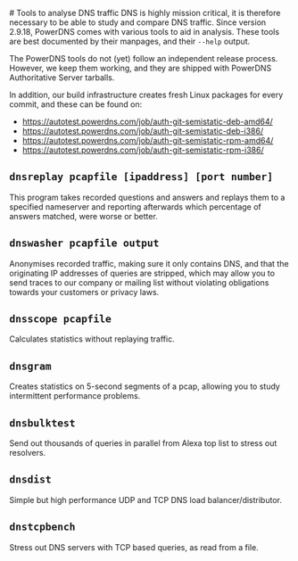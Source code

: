 # Tools to analyse DNS traffic
DNS is highly mission critical, it is therefore necessary to be able to
study and compare DNS traffic.  Since version 2.9.18, PowerDNS comes with
various tools to aid in analysis.  These tools are best documented by their
manpages, and their `--help` output.

The PowerDNS tools do not (yet) follow an independent release process. 
However, we keep them working, and they are shipped with PowerDNS
Authoritative Server tarballs.

In addition, our build infrastructure creates fresh Linux packages for every
commit, and these can be found on:

 * <https://autotest.powerdns.com/job/auth-git-semistatic-deb-amd64/>
 * <https://autotest.powerdns.com/job/auth-git-semistatic-deb-i386/>
 * <https://autotest.powerdns.com/job/auth-git-semistatic-rpm-amd64/>
 * <https://autotest.powerdns.com/job/auth-git-semistatic-rpm-i386/>

## `dnsreplay pcapfile [ipaddress] [port number]`
This program takes recorded questions and answers and replays them to a specified nameserver and reporting afterwards which percentage of answers matched, were worse or better.

## `dnswasher pcapfile output`
Anonymises recorded traffic, making sure it only contains DNS, and that the originating IP addresses of queries are stripped, which may allow you to send traces to our company or mailing list without violating obligations towards your customers or privacy laws.

## `dnsscope pcapfile`
Calculates statistics without replaying traffic.

## `dnsgram`
Creates statistics on 5-second segments of a pcap, allowing you to study intermittent 
performance problems. 

## `dnsbulktest`
Send out thousands of queries in parallel from Alexa top list to stress out resolvers.

## `dnsdist`
Simple but high performance UDP and TCP DNS load balancer/distributor.

## `dnstcpbench`
Stress out DNS servers with TCP based queries, as read from a file.

